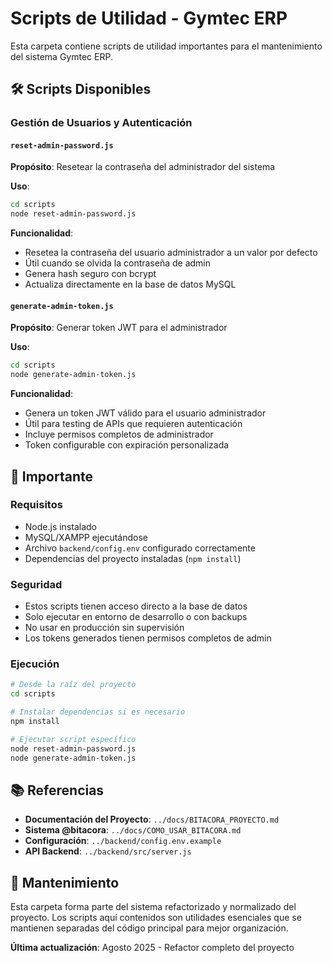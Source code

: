 # Scripts de Utilidad - Gymtec ERP

Esta carpeta contiene scripts de utilidad importantes para el mantenimiento del sistema Gymtec ERP.

## 🛠️ Scripts Disponibles

### Gestión de Usuarios y Autenticación

#### `reset-admin-password.js`
**Propósito**: Resetear la contraseña del administrador del sistema

**Uso**:
```bash
cd scripts
node reset-admin-password.js
```

**Funcionalidad**:
- Resetea la contraseña del usuario administrador a un valor por defecto
- Útil cuando se olvida la contraseña de admin
- Genera hash seguro con bcrypt
- Actualiza directamente en la base de datos MySQL

#### `generate-admin-token.js` 
**Propósito**: Generar token JWT para el administrador

**Uso**:
```bash
cd scripts
node generate-admin-token.js
```

**Funcionalidad**:
- Genera un token JWT válido para el usuario administrador
- Útil para testing de APIs que requieren autenticación
- Incluye permisos completos de administrador
- Token configurable con expiración personalizada

## 🚨 Importante

### Requisitos
- Node.js instalado
- MySQL/XAMPP ejecutándose
- Archivo `backend/config.env` configurado correctamente
- Dependencias del proyecto instaladas (`npm install`)

### Seguridad
- Estos scripts tienen acceso directo a la base de datos
- Solo ejecutar en entorno de desarrollo o con backups
- No usar en producción sin supervisión
- Los tokens generados tienen permisos completos de admin

### Ejecución
```bash
# Desde la raíz del proyecto
cd scripts

# Instalar dependencias si es necesario
npm install

# Ejecutar script específico
node reset-admin-password.js
node generate-admin-token.js
```

## 📚 Referencias

- **Documentación del Proyecto**: `../docs/BITACORA_PROYECTO.md`
- **Sistema @bitacora**: `../docs/COMO_USAR_BITACORA.md`
- **Configuración**: `../backend/config.env.example`
- **API Backend**: `../backend/src/server.js`

## 🔄 Mantenimiento

Esta carpeta forma parte del sistema refactorizado y normalizado del proyecto. Los scripts aquí contenidos son utilidades esenciales que se mantienen separadas del código principal para mejor organización.

**Última actualización**: Agosto 2025 - Refactor completo del proyecto
